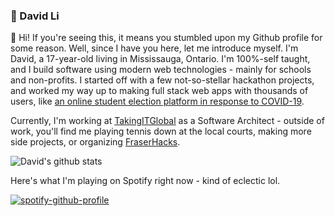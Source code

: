 ### 🎾 David Li

👋 Hi! If you're seeing this, it means you stumbled upon my Github profile for some reason. Well, since I have you here, let me introduce myself. I'm David, a 17-year-old living in Mississauga, Ontario. I'm 100%-self taught, and I build software using modern web technologies - mainly for schools and non-profits. I started off with a few not-so-stellar hackathon projects, and worked my way up to making full stack web apps with thousands of users, like [an online student election platform in response to COVID-19](https://github.com/fraser-votes). 

Currently, I'm working at [TakingITGlobal](https://takingitglobal.org) as a Software Architect - outside of work, you'll find me playing tennis down at the local courts, making more side projects, or organizing [FraserHacks](https://fraserhacks.ca).

![David's github stats](https://github-readme-stats.vercel.app/api?username=davidli3100)

Here's what I'm playing on Spotify right now - kind of eclectic lol.

[![spotify-github-profile](https://spotify-github-profile.vercel.app/api/view?uid=12172317276&cover_image=true)](https://github.com/kittinan/spotify-github-profile)

